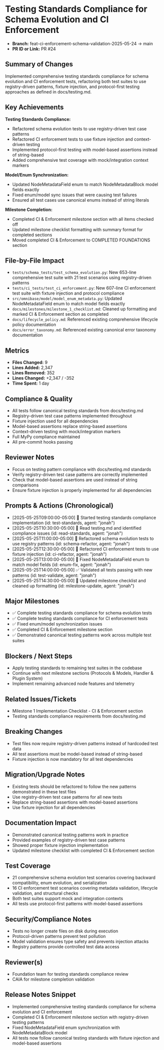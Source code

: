 <!-- === OmniNode:Metadata ===
author: OmniNode Team
copyright: OmniNode Team
created_at: '2025-05-28T12:40:26.164140'
description: Stamped by ONEX
entrypoint: python://pr_description_2025_05_25_pr24.md
hash: c08374e6f01217df1a195d44a325b8fc63676e5d184fe29c04c5a5afa3103149
last_modified_at: '2025-05-29T11:50:14.800865+00:00'
lifecycle: active
meta_type: tool
metadata_version: 0.1.0
name: pr_description_2025_05_25_pr24.md
namespace: omnibase.pr_description_2025_05_25_pr24
owner: OmniNode Team
protocol_version: 0.1.0
runtime_language_hint: python>=3.11
schema_version: 0.1.0
state_contract: state_contract://default
tools: null
uuid: c0898b02-f29a-4879-8560-fd3c74cc3038
version: 1.0.0

<!-- === /OmniNode:Metadata === -->


# Testing Standards Compliance for Schema Evolution and CI Enforcement

- **Branch:** feat-ci-enforcement-schema-validation-2025-05-24 → main
- **PR ID or Link:** PR #24

## Summary of Changes
Implemented comprehensive testing standards compliance for schema evolution and CI enforcement tests, refactoring both test suites to use registry-driven patterns, fixture injection, and protocol-first testing approaches as defined in docs/testing.md.

## Key Achievements
**Testing Standards Compliance:**
- Refactored schema evolution tests to use registry-driven test case patterns
- Refactored CI enforcement tests to use fixture injection and context-driven testing
- Implemented protocol-first testing with model-based assertions instead of string-based
- Added comprehensive test coverage with mock/integration context markers

**Model/Enum Synchronization:**
- Updated NodeMetadataField enum to match NodeMetadataBlock model fields exactly
- Fixed enum/model sync issues that were causing test failures
- Ensured all test cases use canonical enums instead of string literals

**Milestone Completion:**
- Completed CI & Enforcement milestone section with all items checked off
- Updated milestone checklist formatting with summary format for completed sections
- Moved completed CI & Enforcement to COMPLETED FOUNDATIONS section

## File-by-File Impact
- `tests/schema_tests/test_schema_evolution.py`: New 653-line comprehensive test suite with 21 test scenarios using registry-driven patterns
- `tests/ci_tests/test_ci_enforcement.py`: New 607-line CI enforcement test suite with fixture injection and protocol compliance
- `src/omnibase/model/model_enum_metadata.py`: Updated NodeMetadataField enum to match model fields exactly
- `docs/milestones/milestone_1_checklist.md`: Cleaned up formatting and marked CI & Enforcement section as completed
- `docs/lifecycle_policy.md`: Referenced existing comprehensive lifecycle policy documentation
- `docs/error_taxonomy.md`: Referenced existing canonical error taxonomy documentation

## Metrics
- **Files Changed:** 9
- **Lines Added:** 2,347
- **Lines Removed:** 352
- **Lines Changed:** +2,347 / -352
- **Time Spent:** 1 day

## Compliance & Quality
- All tests follow canonical testing standards from docs/testing.md
- Registry-driven test case patterns implemented throughout
- Fixture injection used for all dependencies
- Model-based assertions replace string-based assertions
- Context-driven testing with mock/integration markers
- Full MyPy compliance maintained
- All pre-commit hooks passing

## Reviewer Notes
- Focus on testing pattern compliance with docs/testing.md standards
- Verify registry-driven test case patterns are correctly implemented
- Check that model-based assertions are used instead of string comparisons
- Ensure fixture injection is properly implemented for all dependencies

## Prompts & Actions (Chronological)
- [2025-05-25T09:00:00-05:00] 🧪 Started testing standards compliance implementation (id: test-standards, agent: "jonah")
- [2025-05-25T10:30:00-05:00] 📝 Read testing.md and identified compliance issues (id: read-standards, agent: "jonah")
- [2025-05-25T11:00:00-05:00] 🔧 Refactored schema evolution tests to use registry patterns (id: schema-refactor, agent: "jonah")
- [2025-05-25T12:30:00-05:00] 🔧 Refactored CI enforcement tests to use fixture injection (id: ci-refactor, agent: "jonah")
- [2025-05-25T13:00:00-05:00] 🔧 Fixed NodeMetadataField enum to match model fields (id: enum-fix, agent: "jonah")
- [2025-05-25T14:00:00-05:00] ✅ Validated all tests passing with new patterns (id: test-validate, agent: "jonah")
- [2025-05-25T14:30:00-05:00] 📝 Updated milestone checklist and cleaned up formatting (id: milestone-update, agent: "jonah")

## Major Milestones
- ✅ Complete testing standards compliance for schema evolution tests
- ✅ Complete testing standards compliance for CI enforcement tests
- ✅ Fixed enum/model synchronization issues
- ✅ Completed CI & Enforcement milestone section
- ✅ Demonstrated canonical testing patterns work across multiple test suites

## Blockers / Next Steps
- Apply testing standards to remaining test suites in the codebase
- Continue with next milestone sections (Protocols & Models, Handler & Plugin System)
- Implement remaining advanced node features and telemetry

## Related Issues/Tickets
- Milestone 1 Implementation Checklist - CI & Enforcement section
- Testing standards compliance requirements from docs/testing.md

## Breaking Changes
- Test files now require registry-driven patterns instead of hardcoded test data
- All test assertions must be model-based instead of string-based
- Fixture injection is now mandatory for all test dependencies

## Migration/Upgrade Notes
- Existing tests should be refactored to follow the new patterns demonstrated in these test files
- Use registry-driven test case patterns for all new tests
- Replace string-based assertions with model-based assertions
- Use fixture injection for all dependencies

## Documentation Impact
- Demonstrated canonical testing patterns work in practice
- Provided examples of registry-driven test case patterns
- Showed proper fixture injection implementation
- Updated milestone checklist with completed CI & Enforcement section

## Test Coverage
- 21 comprehensive schema evolution test scenarios covering backward compatibility, enum evolution, and serialization
- 16 CI enforcement test scenarios covering metadata validation, lifecycle validation, and structural checks
- Both test suites support mock and integration contexts
- All tests use protocol-first patterns with model-based assertions

## Security/Compliance Notes
- Tests no longer create files on disk during execution
- Protocol-driven patterns prevent test pollution
- Model validation ensures type safety and prevents injection attacks
- Registry patterns provide controlled test data access

## Reviewer(s)
- Foundation team for testing standards compliance review
- CAIA for milestone completion validation

## Release Notes Snippet
- Implemented comprehensive testing standards compliance for schema evolution and CI enforcement
- Completed CI & Enforcement milestone section with registry-driven testing patterns
- Fixed NodeMetadataField enum synchronization with NodeMetadataBlock model
- All tests now follow canonical testing standards with fixture injection and model-based assertions
